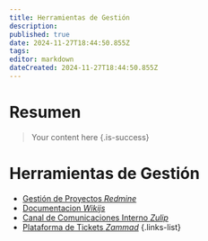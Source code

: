 ```yaml
---
title: Herramientas de Gestión
description: 
published: true
date: 2024-11-27T18:44:50.855Z
tags: 
editor: markdown
dateCreated: 2024-11-27T18:44:50.855Z
---
```


# Resumen
> Your content here
{.is-success}



# Herramientas de Gestión

- [Gestión de Proyectos *Redmine*](redmine)
- [Documentacion *Wikijs*](wikijs)
- [Canal de Comunicaciones Interno *Zulip*](zulip)
- [Plataforma de Tickets *Zammad*](zammad)
{.links-list}
